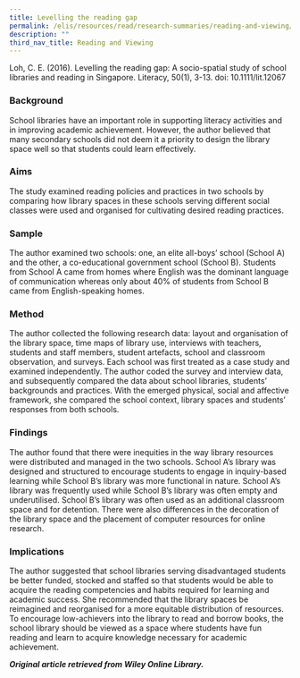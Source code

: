 ```yaml
---
title: Levelling the reading gap
permalink: /elis/resources/read/research-summaries/reading-and-viewing/levelling-the-reading-gap/
description: ""
third_nav_title: Reading and Viewing
---
```

Loh, C. E. (2016). Levelling the reading gap: A socio-spatial study of school libraries and reading in Singapore. Literacy, 50(1), 3-13. doi: 10.1111/lit.12067

### Background

School libraries have an important role in supporting literacy activities and in improving academic achievement. However, the author believed that many secondary schools did not deem it a priority to design the library space well so that students could learn effectively.

### Aims

The study examined reading policies and practices in two schools by comparing how library spaces in these schools serving different social classes were used and organised for cultivating desired reading practices.

### Sample

The author examined two schools: one, an elite all-boys’ school (School A) and the other, a co-educational government school (School B). Students from School A came from homes where English was the dominant language of communication whereas only about 40% of students from School B came from English-speaking homes.

### Method

The author collected the following research data: layout and organisation of the library space, time maps of library use, interviews with teachers, students and staff members, student artefacts, school and classroom observation, and surveys. Each school was first treated as a case study and examined independently. The author coded the survey and interview data, and subsequently compared the data about school libraries, students’ backgrounds and practices. With the emerged physical, social and affective framework, she compared the school context, library spaces and students’ responses from both schools.

### Findings

The author found that there were inequities in the way library resources were distributed and managed in the two schools. School A’s library was designed and structured to encourage students to engage in inquiry-based learning while School B’s library was more functional in nature. School A’s library was frequently used while School B’s library was often empty and underutilised. School B’s library was often used as an additional classroom space and for detention. There were also differences in the decoration of the library space and the placement of computer resources for online research.

### Implications

The author suggested that school libraries serving disadvantaged students be better funded, stocked and staffed so that students would be able to acquire the reading competencies and habits required for learning and academic success. She recommended that the library spaces be reimagined and reorganised for a more equitable distribution of resources. To encourage low-achievers into the library to read and borrow books, the school library should be viewed as a space where students have fun reading and learn to acquire knowledge necessary for academic achievement.


_**Original article retrieved from Wiley Online Library.**_  

